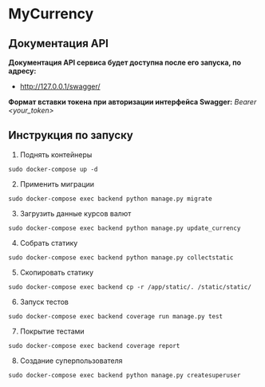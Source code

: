 # MyCurrency

## Документация API

**Документация API сервиса будет доcтупна после его запуска, по адресу:**

- http://127.0.0.1/swagger/

**Формат вставки токена при авторизации интерфейса Swagger:** *Bearer <your_token>*

## Инструкция по запуску

1. Поднять контейнеры

```commandline
sudo docker-compose up -d 
```

2. Применить миграции

```commandline
sudo docker-compose exec backend python manage.py migrate
```

3. Загрузить данные курсов валют

```commandline
sudo docker-compose exec backend python manage.py update_currency
```

4. Собрать статику

```commandline
sudo docker-compose exec backend python manage.py collectstatic
```

5. Скопировать статику

```commandline
sudo docker-compose exec backend cp -r /app/static/. /static/static/
```

6. Запуск тестов

```commandline
sudo docker-compose exec backend coverage run manage.py test 
```

7. Покрытие тестами

```commandline
sudo docker-compose exec backend coverage report

```

8. Создание суперпользователя

```commandline
sudo docker-compose exec backend python manage.py createsuperuser

```
